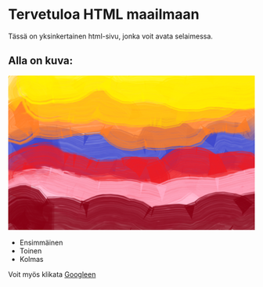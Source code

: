 # Tervetuloa HTML maailmaan

Tässä on yksinkertainen html-sivu, jonka voit avata selaimessa.
## Alla on kuva:

![kuva esimerkki](kuva.png)


- Ensimmäinen
- Toinen
- Kolmas

Voit myös klikata [Googleen](www.google.com)

